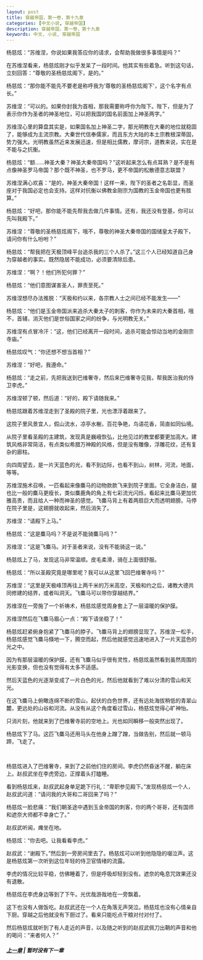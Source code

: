```yaml
---
layout: post
title: 穿越帝国，第一卷，第十九章
categories: [中文小说, 穿越帝国]
description: 穿越帝国，第一卷，第十九章
keywords: 中文, 小说, 穿越帝国
---
```


杨慈炫：“苏维涅，你说如果我答应你的请求，会帮助我做很多事情是吗？”

在苏维涅看来，杨慈炫刚才似乎发呆了一段时间。他其实有些着急。听到这句话，立刻回答：“尊敬的圣杨慈炫阁下，是的。”

杨慈炫：“那你能不能先不要老是称呼我为'尊敬的圣杨慈炫阁下'，这个名字有点长。”

苏维涅：“可以的。如果你封我为首相，那我需要称呼你为陛下。陛下，但是为了表示你作为圣者的神圣地位，可以把我国的国名前面加上神圣两字。”

苏维涅心里的算盘其实是，如果国名加上神圣二字，那光明教在大秦的地位就稳固了，能够成为主流宗教。大秦世代信奉儒家，而且东方大陆的本土宗教根深蒂固，势力强大。光明教虽然近来发展迅速，但是相比儒教，摩诃宗，道教来说，实在是不能与之抗衡。

杨慈炫：“额……神圣大秦？神圣大秦帝国吗？”这听起来怎么有点耳熟？是不是有点像神圣罗马帝国？那个既不神圣，也不罗马，更不帝国的松散德意志联盟？

苏维涅满心欢喜：“是的，神圣大秦帝国！这样一来，陛下的圣者之名彰显，而圣座对于我国必定也会支持。这样对抗衡以佛教金刚宗为国教的玉金帝国也更有胜算。”

杨慈炫：“好吧，那你能不能先帮我去做几件事情。还有，我还没有登基，你可以先叫我殿下。”

苏维涅：“尊敬的圣杨慈炫阁下，哦不，尊敬的神圣大秦帝国的国储皇太子殿下，请问你有什么吩咐？”

杨慈炫：“帮我把在天极顶峰平台追杀我的三个人杀了。”这三个人已经知道自己身为穿越者的事实。既然隐居不能成功，必须要清除后患。

苏维涅：“啊？！他们所犯何罪？”

杨慈炫：“他们意图谋害圣人，罪责至死。”

苏维涅想尽办法推脱：“天极和约以来，各宗教人士之间已经不能发生——”

杨慈炫：“他们是玉金帝国派来追杀大秦太子的刺客，你作为未来的大秦首相，哦不，首辅，消灭他们是世俗国家之间的纷争，与光明教无关。”

苏维涅有点冒冷汗：“这，他们已经离开一段时间，追杀可能会惊动当地的金刚宗寺庙。”

杨慈炫叹气：“你还想不想当首相？”

苏维涅：“好吧，我遵命。”

杨慈炫：“走之前，先把我送到巴维奢寺，然后来巴维奢寺见我，帮我医治我的侍卫李虎。”

苏维涅顿了顿，然后道：“好的，殿下请随我来。”

杨慈炫跟着苏维涅走到了圣殿的院子里，光也漂浮着跟来了。

这院子里风景宜人，假山流水，凉亭水榭，百花争艳，鸟语花香，简直如同仙境。

从院子里看圣殿的主建筑，发现真是巍峨恢弘，比他见过的教堂都要更加高大。建筑风格非常简洁，有点类似希腊万神殿的风格，但是没有雕像，浮雕花纹，还有复杂的廊柱。

向四周望去，是一片天蓝色的光，看不到边际，也看不到山，树林，河流，地面，等等。

苏维涅施术召唤，一匹看起来像麋马的动物款款飞来到院子里面。它全身洁白，腿也比一般的麋马更瘦长，类似麋鹿角的角上有七彩流光闪烁，看起来比麋马更加优雅高贵，而且给人一种而神圣的感觉。飞麋马背上有着两扇巨大而透明翅膀。马停在院子里是，这翅膀就收起来，然后消失了。

苏维涅：“请殿下上马。”

杨慈炫：“这是麋马吗？不是说不能骑麋马吗？”

苏维涅：“这是飞麋马。对于圣者来说，没有不能骑这一说。”

杨慈炫上了马，发现这马非常温顺。皮毛柔滑，骑在上面很舒服。

杨慈炫：“所以圣殿究竟是哪里呢？我可以从这里飞回巴维奢寺吗？”

苏维涅：“这里是天极峰顶再往上两千米的万米高空，天极和约之后，诸教大德共同修建的结界，或者叫洞天。飞麋马可以带你穿越结界。”

苏维涅在一旁施了一个祈祷术，杨慈炫感觉周身套上了一层温暖的保护膜。

苏维涅然后在飞麋马眉心一点：“殿下请坐稳了！”

杨慈炫赶紧俯身抱紧了飞麋马的脖子。飞麋马背上的翅膀显现了。苏维涅一松手，杨慈炫感觉飞麋马倏地一下，腾空而起，然后他就感觉迅速地进入了一片天蓝色的光之中。

因为有那层温暖的保护膜，还有飞麋马似乎很有灵性，杨慈炫虽然看到虽然周围的光影变换，但也没有觉得有太多不适感。

然后天蓝色的光逐渐变成了一片白色的光，然后他就看到了难以分清的雪山和天光。

在这飞麋马上俯瞰连绵不断的雪山，起伏的白色世界，还有远处海拔稍低的青翠山麓，更远处的山谷和河流。从没有从这个角度看过雪山，杨慈炫觉得心旷神怡。

只消片刻，他就来到了巴维奢寺前的空地上。光也如同瞬移一般突然出现了。

杨慈炫下了马。这匹飞麋马还用马头在他身上蹭了蹭，当做告别，然后就一顿马蹄，飞走了。

<br>

杨慈炫进入了巴维奢寺，来到了之前他们住的房间。李虎仍然昏迷不醒，躺在床上。赵叔武坐在李虎旁边，正撑着头打瞌睡。

看到杨慈炫来，赵叔武起身单足跪下行礼：“卑职参见殿下。”发现杨慈炫一个人，赵叔武问道：“请问我的大哥和二哥回来了吗？"

杨慈炫一脸悲痛：“我们朝圣途中遇到玉金帝国的刺客，你的两个哥哥，还有国师和遮奈大师都不幸身亡了。”

赵叔武听闻，瘫坐在地。

杨慈炫：“你去吧。让我看看李虎。”

赵叔武：“谢殿下。”然后到一旁房间里去了。杨慈炫可以听到他隐隐的啜泣声。这是杨慈炫第一次听到这位年轻的侍卫官情绪的流露。

李虎的情况比较平稳，仿佛睡着了，但是呼吸却轻到没有。遮奈的龟息咒效果还没有退散。

杨慈炫在李虎身边等到了下午。光优哉游哉地在一旁飘着。

这下也没有人做饭吃。赵叔武还在一个人在角落无声哭泣。杨慈炫也没有心情亲自下厨。穿越之后他就没有下厨过了。看来只能吃点干粮对付对付了。

然后杨慈炫就听到了有人走近的声音，以及随之听到的赵叔武佩刀出鞘的声音和他的喝问：“来者何人？”

##### [上一章](/2020/03/17/TimeTravellerEmpire-1-18/) | 暂时没有下一章
